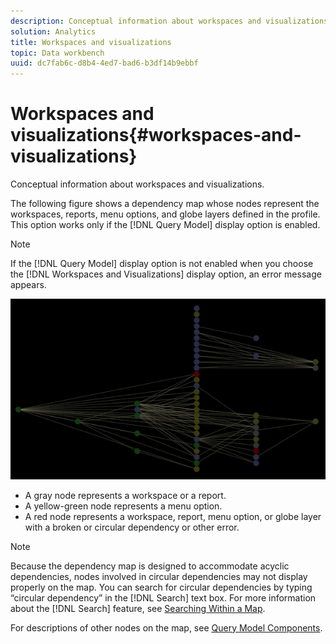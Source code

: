 ```yaml
---
description: Conceptual information about workspaces and visualizations.
solution: Analytics
title: Workspaces and visualizations
topic: Data workbench
uuid: dc7fab6c-d8b4-4ed7-bad6-b3df14b9ebbf
---
```


# Workspaces and visualizations{#workspaces-and-visualizations}

Conceptual information about workspaces and visualizations.

The following figure shows a dependency map whose nodes represent the workspaces, reports, menu options, and globe layers defined in the profile. This option works only if the [!DNL Query Model] display option is enabled.

>[!NOTE]
>
>If the [!DNL Query Model] display option is not enabled when you choose the [!DNL Workspaces and Visualizations] display option, an error message appears.

![](assets/vis_DependencyMap_QueryModelandWorkspaces.png)

* A gray node represents a workspace or a report. 
* A yellow-green node represents a menu option. 
* A red node represents a workspace, report, menu option, or globe layer with a broken or circular dependency or other error.

>[!NOTE]
>
>Because the dependency map is designed to accommodate acyclic dependencies, nodes involved in circular dependencies may not display properly on the map. You can search for circular dependencies by typing “circular dependency” in the [!DNL Search] text box. For more information about the [!DNL Search] feature, see [Searching Within a Map](../../../../../home/c-get-started/c-admin-intrf/c-dataset-mgrs/c-dep-maps/t-srch-map.md#task-a1e7065a538d46c78a7d28676d880dfb).

For descriptions of other nodes on the map, see [Query Model Components](../../../../../home/c-get-started/c-admin-intrf/c-dataset-mgrs/c-dep-maps/c-qry-mod-comp.md#concept-32c6dadd32f74179b026c7e96d47710f). 
